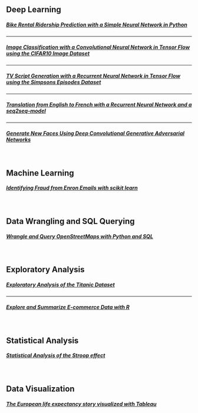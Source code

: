 ## Deep Learning

##### [Bike Rental Ridership Prediction with a Simple Neural Network in Python]( https://github.com/jkarakas/Bike-Rental-Ridership-Prediction-with-a-Deep-Neural-Network-in-Python)

---


##### [Image Classification with a Convolutional Neural Network in Tensor Flow using the CIFAR10 Image Dataset](https://github.com/jkarakas/Image_Classification)

---

##### [TV Script Generation with a Recurrent Neural Network in Tensor Flow using the Simpsons Episodes Dataset](https://github.com/jkarakas/TV_Script-_Generation)

---

##### [Translation from English to French with a Recurrent Neural Network and a seq2seq-model](https://github.com/jkarakas/Language-Translation-with-a-Recurrent-Neural-Network-and-a-seq2seq-model)

---

##### [Generate New Faces Using Deep Convolutional Generative Adversarial Networks](https://github.com/jkarakas/Generate-New-Faces-With-DCGAN)


<br>

## Machine Learning

##### [Identifying Fraud from Enron Emails with scikit learn](https://github.com/jkarakas/Identify-Fraud-from-Enron-Email)

<br>


## Data Wrangling and SQL Querying

##### [Wrangle and Query OpenStreetMaps with Python and SQL](https://jkarakas.github.io/Wrangle-OpenStreetMaps-Data-with-SQL/)


<br>

## Exploratory Analysis

##### [Exploratory Analysis of the Titanic Dataset](https://jkarakas.github.io/Exploratory-Analysis-of-the-Titanic-Dataset/)

---

##### [Explore and Summarize E-commerce Data with R](https://github.com/jkarakas/Explore-and-Summarize-Data)

<br>

## Statistical Analysis

##### [Statistical Analysis of the Stroop effect](https://jkarakas.github.io/Statistical-Analysis-of-the-Stroop-effect/P1-Test-a-Perceptual-Phenomenon.html)

<br>

## Data Visualization

##### [The European life expectancy story visualized with Tableau](https://public.tableau.com/profile/ioanniskbreier#!/vizhome/who_life_expect_story_final/EuropeanStory)





